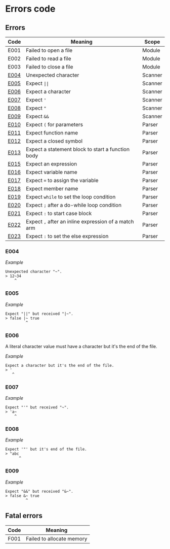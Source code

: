 # Errors code

## Errors

|Code|Meaning|Scope|
|-|-|-|
|E001|Failed to open a file|Module|
|E002|Failed to read a file|Module|
|E003|Failed to close a file|Module|
|[E004](#e004)|Unexpected character|Scanner|
|[E005](#e005)|Expect `\|\|`|Scanner|
|[E006](#e006)|Expect a character|Scanner|
|[E007](#e007)|Expect `'`|Scanner|
|[E008](#e008)|Expect `"`|Scanner|
|[E009](#e009)|Expect `&&`|Scanner|
|[E010](#e010)|Expect `(` for parameters|Parser|
|[E011](#e011)|Expect function name|Parser|
|[E012](#e012)|Expect a closed symbol|Parser|
|[E013](#e013)|Expect a statement block to start a function body|Parser|
|[E015](#e015)|Expect an expression|Parser|
|[E016](#e016)|Expect variable name|Parser|
|[E017](#e017)|Expect `=` to assign the variable|Parser|
|[E018](#e018)|Expect member name|Parser|
|[E019](#e019)|Expect `while` to set the loop condition|Parser|
|[E020](#e020)|Expect `;` after a do-while loop condition|Parser|
|[E021](#e021)|Expect `:` to start case block|Parser|
|[E022](#e022)|Expect `,` after an inline expression of a match arm|Parser|
|[E023](#e023)|Expect `:` to set the else expression|Parser|

### E004
*Example*
```
Unexpected character "~".
> 12~34
    ^
```

### E005
*Example*
```
Expect "||" but received "|~".
> false |~ true
         ^
```

### E006
A literal character value must have a character but it's the end of the file.

*Example*
```
Expect a character but it's the end of the file.
> '
   ^
```

### E007
*Example*
```
Expect "'" but received "~".
> 'a~
    ^
```

### E008
*Example*
```
Expect '"' but it's end of the file.
> "abc
      ^
```

### E009
*Example*
```
Expect "&&" but received "&~".
> false &~ true
         ^
```

## Fatal errors

|Code|Meaning|
|-|-|
|F001|Failed to allocate memory|
